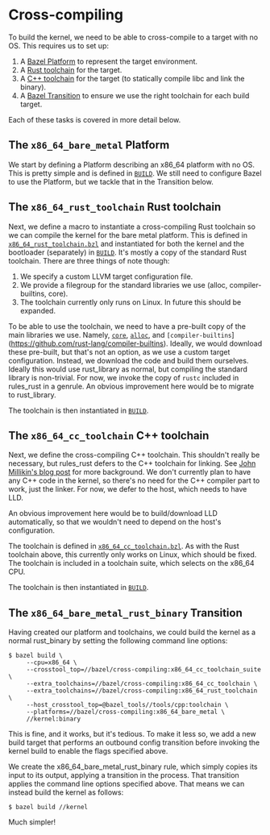 # Cross-compiling

To build the kernel, we need to be able to cross-compile to a
target with no OS. This requires us to set up:

1. A [Bazel Platform](https://docs.bazel.build/versions/main/platforms.html) to represent the target environment.
2. A [Rust toolchain](https://bazelbuild.github.io/rules_rust/flatten.html#rust_toolchain) for the target.
3. A [C++ toolchain](https://docs.bazel.build/versions/main/be/c-cpp.html#cc_toolchain) for the target (to statically compile libc and link the binary).
4. A [Bazel Transition](https://docs.bazel.build/versions/main/skylark/config.html#user-defined-transitions) to ensure we use the right toolchain for each build target.

Each of these tasks is covered in more detail below.

## The `x86_64_bare_metal` Platform

We start by defining a Platform describing an x86_64 platform with no OS.
This is pretty simple and is defined in [`BUILD`](./BUILD). We still need
to configure Bazel to use the Platform, but we tackle that in the Transition
below.

## The `x86_64_rust_toolchain` Rust toolchain

Next, we define a macro to instantiate a cross-compiling Rust toolchain so
we can compile the kernel for the bare metal platform. This is defined in
[`x86_64_rust_toolchain.bzl`](./x86_64_rust_toolchain.bzl) and instantiated
for both the kernel and the bootloader (separately) in [`BUILD`](./BUILD).
It's mostly a copy of the standard Rust toolchain. There are three things
of note though:

1. We specify a custom LLVM target configuration file.
2. We provide a filegroup for the standard libraries we use (alloc, compiler-builtins, core).
3. The toolchain currently only runs on Linux. In future this should be expanded.

To be able to use the toolchain, we need to have a pre-built copy of the
main libraries we use. Namely, [`core`](https://doc.rust-lang.org/core/),
[`alloc`](https://doc.rust-lang.org/alloc/), and `[compiler-builtins`](https://github.com/rust-lang/compiler-builtins).
Ideally, we would download these pre-built, but that's not an option, as
we use a custom target configuration. Instead, we download the code and
build them ourselves. Ideally this would use rust_library as normal, but
compiling the standard library is non-trivial. For now, we invoke the copy
of `rustc` included in rules_rust in a genrule. An obvious improvement
here would be to migrate to rust_library.

The toolchain is then instantiated in [`BUILD`](./BUILD).

## The `x86_64_cc_toolchain` C++ toolchain

Next, we define the cross-compiling C++ toolchain. This shouldn't really
be necessary, but rules_rust defers to the C++ toolchain for linking. See
[John Millikin's blog post](https://john-millikin.com/notes-on-cross-compiling-rust)
for more background. We don't currently plan to have any C++ code in the kernel,
so there's no need for the C++ compiler part to work, just the linker. For now,
we defer to the host, which needs to have LLD.

An obvious improvement here would be to build/download LLD automatically, so
that we wouldn't need to depend on the host's configuration.

The toolchain is defined in [`x86_64_cc_toolchain.bzl`](./x86_64_cc_toolchain.bzl).
As with the Rust toolchain above, this currently only works on Linux, which
should be fixed. The toolchain is included in a toolchain suite, which selects
on the x86_64 CPU.

The toolchain is then instantiated in [`BUILD`](./BUILD).

## The `x86_64_bare_metal_rust_binary` Transition

Having created our platform and toolchains, we could build the kernel as
a normal rust_binary by setting the following command line options:

```
$ bazel build \
     --cpu=x86_64 \
     --crosstool_top=//bazel/cross-compiling:x86_64_cc_toolchain_suite \
     --extra_toolchains=//bazel/cross-compiling:x86_64_cc_toolchain \
     --extra_toolchains=//bazel/cross-compiling:x86_64_rust_toolchain \
     --host_crosstool_top=@bazel_tools//tools/cpp:toolchain \
     --platforms=//bazel/cross-compiling:x86_64_bare_metal \
     //kernel:binary
```

This is fine, and it works, but it's tedious. To make it less so, we add a new
build target that performs an outbound config transition before invoking the
kernel build to enable the flags specified above.

We create the x86_64_bare_metal_rust_binary rule, which simply copies its
input to its output, applying a transition in the process. That transition
applies the command line options specified above. That means we can instead
build the kernel as follows:

```
$ bazel build //kernel
```

Much simpler!
